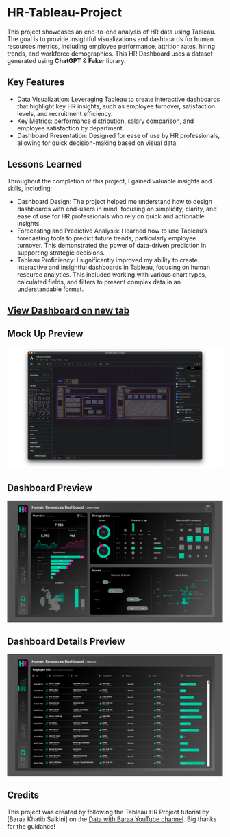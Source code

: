 # HR-Tableau-Project

This project showcases an end-to-end analysis of HR data using Tableau. The goal is to provide insightful visualizations and dashboards for human resources metrics, including employee performance, attrition rates, hiring trends, and workforce demographics. This HR Dashboard uses a dataset generated using **ChatGPT** & **Faker** library.

## Key Features
* Data Visualization: Leveraging Tableau to create interactive dashboards that highlight key HR insights, such as employee turnover, satisfaction levels, and recruitment efficiency.
* Key Metrics: performance distribution, salary comparison, and employee satisfaction by department.
* Dashboard Presentation: Designed for ease of use by HR professionals, allowing for quick decision-making based on visual data.

## Lessons Learned
Throughout the completion of this project, I gained valuable insights and skills, including:
* Dashboard Design: The project helped me understand how to design dashboards with end-users in mind, focusing on simplicity, clarity, and ease of use for HR professionals who rely on quick and actionable insights.
* Forecasting and Predictive Analysis: I learned how to use Tableau’s forecasting tools to predict future trends, particularly employee turnover. This demonstrated the power of data-driven prediction in supporting strategic decisions.
* Tableau Proficiency: I significantly improved my ability to create interactive and insightful dashboards in Tableau, focusing on human resource analytics. This included working with various chart types, calculated fields, and filters to present complex data in an understandable format.

## [View Dashboard on new tab](https://public.tableau.com/app/profile/chris.co2839/viz/HRDashboard_17266680385500/HRDetails?publish=yes)

## Mock Up Preview
![](https://github.com/bunnyfufuyzay/HR-Tableau-Project/blob/main/6.png)

## Dashboard Preview
![](https://github.com/bunnyfufuyzay/HR-Tableau-Project/blob/main/4.png)

## Dashboard Details Preview
![](https://github.com/bunnyfufuyzay/HR-Tableau-Project/blob/main/5.png)

## Credits
This project was created by following the Tableau HR Project tutorial by [Baraa Khatib Salkini] on the [Data with Baraa YouTube channel](https://www.youtube.com/@DatawithBaraa). Big thanks for the guidance!
